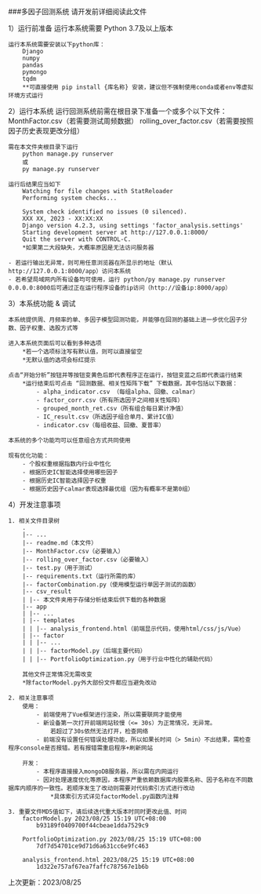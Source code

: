 ###多因子回测系统
请开发前详细阅读此文件

1）运行前准备
    运行本系统需要 Python 3.7及以上版本

    运行本系统需要安装以下python库：
        Django
        numpy
        pandas
        pymongo
        tqdm
        **可直接使用 pip install {库名称} 安装，建议但不强制使用conda或者env等虚拟环境方式运行

2）运行本系统
    运行回测系统前需在根目录下准备一个或多个以下文件：
        MonthFactor.csv（若需要测试周频数据）
        rolling_over_factor.csv（若需要按照因子历史表现更改分组）
    
    需在本文件夹根目录下运行 
        python manage.py runserver
        或
        py manage.py runserver

    运行后结果应当如下
        Watching for file changes with StatReloader
        Performing system checks...

        System check identified no issues (0 silenced).
        XXX XX, 2023 - XX:XX:XX
        Django version 4.2.3, using settings 'factor_analysis.settings'
        Starting development server at http://127.0.0.1:8000/
        Quit the server with CONTROL-C.
        *如果第二大段缺失，大概率原因是无法访问服务器

    - 若运行输出无异常，则可用任意浏览器在所显示的地址（默认http://127.0.0.1:8000/app）访问本系统
    - 若希望局域网内所有设备均可使用，运行 python/py manage.py runserver 0.0.0.0:8000后可通过正在运行程序设备的ip访问（http://设备ip:8000/app）

3）本系统功能 & 调试
    
    本系统提供周、月频率的单、多因子模型回测功能，并能够在回测的基础上进一步优化因子分数、因子权重、选股方式等
    
    进入本系统页面后可以看到多种选项
        *若一个选项标注写有默认值，则可以直接留空
        *无默认值的选项会标红提示

    点击“开始分析”按钮并等按钮变黄色后即代表程序正在运行，按钮变蓝之后即代表运行结束
        *运行结束后可点击 “回测数据、相关性矩阵下载” 下载数据，其中包括以下数据：
            - alpha_indicator.csv （每组alpha、回撤、calmar）
            - factor_corr.csv（所有所选因子之间相关性矩阵）
            - grouped_month_ret.csv（所有组合每日累计净值）
            - IC_result.csv（所选因子组合单月、累计IC值）
            - indicator.csv（每组收益、回撤、夏普率）

    本系统的多个功能均可以任意组合方式共同使用

    现有优化功能：
        - 个股权重根据指数内行业中性化
        - 根据历史IC智能选择使用哪些因子
        - 根据历史IC智能选择因子权重
        - 根据历史因子calmar表现选择最优组（因为有概率不是第0组）

4）开发注意事项
    
    1. 相关文件目录树
        .     
        |-- ...                   
        |-- readme.md（本文件）
        |-- MonthFactor.csv（必要输入）
        |-- rolling_over_factor.csv（必要输入）
        |-- test.py（用于测试）
        |-- requirements.txt（运行所需的库）
        |-- factorCombination.py（使用模型运行单因子测试的函数）
        |-- csv_result
        | |-- 本文件夹用于存储分析结束后供下载的各种数据
        |-- app
        | |-- ...
        | |-- templates
        | | |-- analysis_frontend.html（前端显示代码，使用html/css/js/Vue）
        | |-- factor
        | | |-- ...
        | | |-- factorModel.py（后端主要代码） 
        | | |-- PortfolioOptimization.py（用于行业中性化的辅助代码） 
    
        其他文件正常情况无需改变
        *除factorModel.py外大部份文件都应当避免改动

    2. 相关注意事项
        使用：
            - 前端使用了Vue框架进行渲染，所以需要联网才能使用
            - 新设备第一次打开前端网站较慢（<= 30s）为正常情况，无异常。
                若超过了30s依然无法打开，检查网络
            - 前端没有设置任何错误处理功能，所以如果长时间（> 5min）不出结果，需检查程序console是否报错。若有报错需重启程序+刷新网站

        开发：
            - 本程序直接接入mongoDB服务器，所以需在内网运行
            - 因对处理速度优化等原因，本程序严重依赖数据库内股票名称、因子名称在不同数据库内顺序的一致性。若顺序发生了改动则需要对代码索引方式进行改动
                *具体索引方式详见factorModel.py函数内注释
    
    3. 重要文件MD5值如下，请后续迭代重大版本时同时更改此值、时间
        factorModel.py 2023/08/25 15:19 UTC+08:00
            b93189f0409700f44cbeae1dda7529c9

        PortfolioOptimization.py 2023/08/25 15:19 UTC+08:00
            7df7d54701ce9d71d6a631cc6e9fc463

        analysis_frontend.html 2023/08/25 15:19 UTC+08:00
            1d322e757af67ea7faffc787567e1b6b

上次更新：2023/08/25